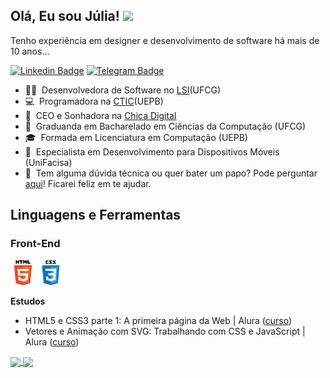 ## Olá, Eu sou Júlia! <img src="https://media.giphy.com/media/hvRJCLFzcasrR4ia7z/giphy.gif" width="25px">

Tenho experiência em designer e desenvolvimento de software há mais de 10 anos...

[![Linkedin Badge](https://img.shields.io/badge/-LinkedIn-0e76a8?style=flat-square&logo=Linkedin&logoColor=white)](https://linkedin.com/in/juliafealves)
[![Telegram Badge](https://img.shields.io/badge/-Telegram-0088cc?style=flat-square&logo=Telegram&logoColor=white)](https://t.me/juliafealves)

- 👩‍💻 &nbsp;Desenvolvedora de Software no [LSI](https://sites.google.com/view/lsi-ufcg)(UFCG)
- 💻 &nbsp;Programadora na [CTIC](https://ctic.uepb.edu.br/)(UEPB)
- 👔 &nbsp;CEO e Sonhadora na [Chica Digital](https://github.com/chicadigital)
- 🏫 &nbsp;Graduanda em Bacharelado em Ciências da Computação (UFCG)
- 🎓 &nbsp;Formada em Licenciatura em Computação (UEPB)
- 📱 &nbsp;Especialista em Desenvolvimento para Dispositivos Móveis (UniFacisa)
- 💬 &nbsp;Tem alguma dúvida técnica ou quer bater um papo? Pode perguntar [aqui](https://github.com/juliafealves/juliafealves/issues/1)! Ficarei feliz em te ajudar.

## Linguagens e Ferramentas
### Front-End
<p>
<img height="40" src="https://raw.githubusercontent.com/github/explore/80688e429a7d4ef2fca1e82350fe8e3517d3494d/topics/html/html.png">
<img height="40" src="https://raw.githubusercontent.com/github/explore/80688e429a7d4ef2fca1e82350fe8e3517d3494d/topics/css/css.png">
</p>

**Estudos**
- HTML5 e CSS3 parte 1: A primeira página da Web | Alura ([curso](https://www.alura.com.br/curso-online-html5-css3-primeiros-passos))
- Vetores e Animação com SVG: Trabalhando com CSS e JavaScript | Alura ([curso](https://cursos.alura.com.br/course/svg-css-animacao))

<p>
  <a href="https://github.com/anuraghazra/github-readme-stats">
    <img
      align="center"
      src="https://github-readme-stats.vercel.app/api/top-langs/?username=juliafealves&layout=compact&custom_title=Top%20Linguagens"
    />
  </a>
  <a href="https://github.com/anuraghazra/github-readme-stats">
    <img
      align="center"
      height="165"
      src="https://github-readme-stats.vercel.app/api?username=juliafealves&count_private=true&show_icons=true&custom_title=Github%20Status&hide=issues"
    />
  </a>
</p>

